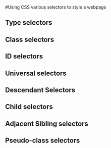 #Using CSS various selectors to style a webpage

## Type selectors
## Class selectors
## ID selectors
## Universal selectors
## Descendant Selectors
## Child selectors
## Adjacent Sibling selectors
## Pseudo-class selectors